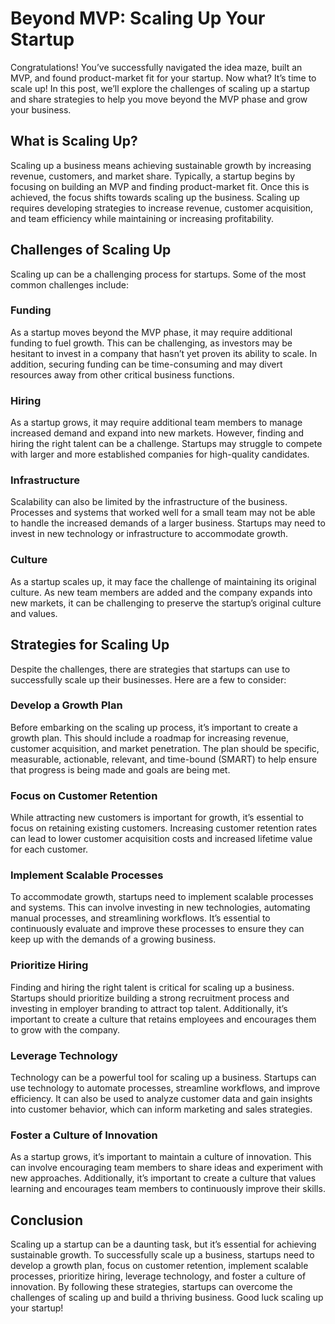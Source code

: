 # Beyond MVP: Scaling Up Your Startup

Congratulations! You’ve successfully navigated the idea maze, built an MVP, and found product-market fit for your startup. Now what? It’s time to scale up! In this post, we’ll explore the challenges of scaling up a startup and share strategies to help you move beyond the MVP phase and grow your business.

## What is Scaling Up?

Scaling up a business means achieving sustainable growth by increasing revenue, customers, and market share. Typically, a startup begins by focusing on building an MVP and finding product-market fit. Once this is achieved, the focus shifts towards scaling up the business. Scaling up requires developing strategies to increase revenue, customer acquisition, and team efficiency while maintaining or increasing profitability.

## Challenges of Scaling Up

Scaling up can be a challenging process for startups. Some of the most common challenges include:

### Funding

As a startup moves beyond the MVP phase, it may require additional funding to fuel growth. This can be challenging, as investors may be hesitant to invest in a company that hasn’t yet proven its ability to scale. In addition, securing funding can be time-consuming and may divert resources away from other critical business functions.

### Hiring

As a startup grows, it may require additional team members to manage increased demand and expand into new markets. However, finding and hiring the right talent can be a challenge. Startups may struggle to compete with larger and more established companies for high-quality candidates.

### Infrastructure

Scalability can also be limited by the infrastructure of the business. Processes and systems that worked well for a small team may not be able to handle the increased demands of a larger business. Startups may need to invest in new technology or infrastructure to accommodate growth.

### Culture

As a startup scales up, it may face the challenge of maintaining its original culture. As new team members are added and the company expands into new markets, it can be challenging to preserve the startup’s original culture and values.

## Strategies for Scaling Up

Despite the challenges, there are strategies that startups can use to successfully scale up their businesses. Here are a few to consider:

### Develop a Growth Plan

Before embarking on the scaling up process, it’s important to create a growth plan. This should include a roadmap for increasing revenue, customer acquisition, and market penetration. The plan should be specific, measurable, actionable, relevant, and time-bound (SMART) to help ensure that progress is being made and goals are being met.

### Focus on Customer Retention

While attracting new customers is important for growth, it’s essential to focus on retaining existing customers. Increasing customer retention rates can lead to lower customer acquisition costs and increased lifetime value for each customer.

### Implement Scalable Processes

To accommodate growth, startups need to implement scalable processes and systems. This can involve investing in new technologies, automating manual processes, and streamlining workflows. It’s essential to continuously evaluate and improve these processes to ensure they can keep up with the demands of a growing business.

### Prioritize Hiring

Finding and hiring the right talent is critical for scaling up a business. Startups should prioritize building a strong recruitment process and investing in employer branding to attract top talent. Additionally, it’s important to create a culture that retains employees and encourages them to grow with the company.

### Leverage Technology

Technology can be a powerful tool for scaling up a business. Startups can use technology to automate processes, streamline workflows, and improve efficiency. It can also be used to analyze customer data and gain insights into customer behavior, which can inform marketing and sales strategies.

### Foster a Culture of Innovation

As a startup grows, it’s important to maintain a culture of innovation. This can involve encouraging team members to share ideas and experiment with new approaches. Additionally, it’s important to create a culture that values learning and encourages team members to continuously improve their skills.

## Conclusion

Scaling up a startup can be a daunting task, but it’s essential for achieving sustainable growth. To successfully scale up a business, startups need to develop a growth plan, focus on customer retention, implement scalable processes, prioritize hiring, leverage technology, and foster a culture of innovation. By following these strategies, startups can overcome the challenges of scaling up and build a thriving business. Good luck scaling up your startup!